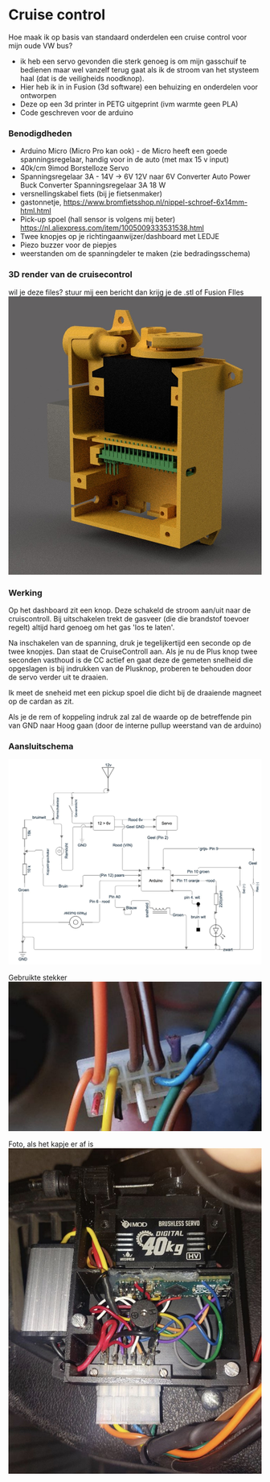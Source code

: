 # Cruise control
Hoe maak ik op basis van standaard onderdelen een cruise control voor mijn oude VW bus? 
* ik heb een servo gevonden die sterk genoeg is om mijn gasschuif te bedienen maar wel vanzelf terug gaat als ik de stroom van het stysteem haal (dat is de veiligheids noodknop).
* Hier heb ik in in Fusion (3d software) een behuizing en onderdelen voor ontworpen
* Deze op een 3d printer in PETG uitgeprint (ivm warmte geen PLA)
* Code geschreven voor de arduino
  
### Benodigdheden

* Arduino Micro (Micro Pro kan ook) - de Micro heeft een goede spanningsregelaar, handig voor in de auto (met max 15 v input)
* 40k/cm 9imod Borstelloze Servo
* Spanningsregelaar 3A - 14V -> 6V 12V naar 6V Converter Auto Power Buck Converter Spanningsregelaar 3A 18 W 
* versnellingskabel fiets (bij je fietsenmaker)
* gastonnetje, https://www.bromfietsshop.nl/nippel-schroef-6x14mm-html.html
* Pick-up spoel (hall sensor is volgens mij beter) https://nl.aliexpress.com/item/1005009333531538.html
* Twee knopjes op je richtingaanwijzer/dashboard met LEDJE
* Piezo buzzer voor de piepjes
* weerstanden om de spanningdeler te maken (zie bedradingsschema)

### 3D render van de cruisecontrol
wil je deze files? stuur mij een bericht dan krijg je de .stl of Fusion FIles
![](images/3Drender1.jpg)


### Werking
Op het dashboard zit een knop. Deze schakeld de stroom aan/uit naar de cruiscontroll. Bij uitschakelen trekt de gasveer (die die brandstof toevoer regelt) altijd hard genoeg om het gas 'los te laten'.

Na inschakelen van de spanning, druk je tegelijkertijd een seconde op de twee knopjes. Dan staat de CruiseControll aan. Als je nu de Plus knop twee seconden vasthoud is de CC actief en gaat deze de gemeten snelheid die opgeslagen is bij indrukken van de Plusknop, proberen te behouden door de servo verder uit te draaien. 

Ik meet de sneheid met een pickup spoel die dicht bij de draaiende magneet op de cardan as zit.

Als je de rem of koppeling indruk zal zal de waarde op de betreffende pin van GND naar Hoog gaan (door de interne pullup weerstand van de arduino)

### Aansluitschema
![](images/Aansluitschema.jpg)

Gebruikte stekker
![](images/stekker.jpg)



Foto, als het kapje er af is
![](images/ccFoto.jpg)



